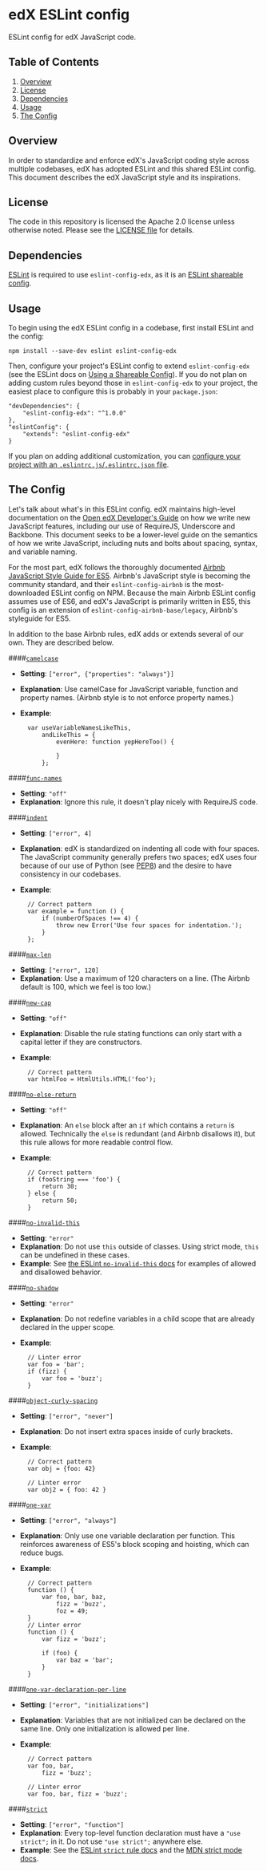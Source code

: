 # edX ESLint config

ESLint config for edX JavaScript code.

## Table of Contents

1. [Overview](#overview)
2. [License](#license)
3. [Dependencies](#dependencies)
4. [Usage](#usage)
5. [The Config](#the-config)

## Overview

In order to standardize and enforce edX's JavaScript coding style across multiple codebases, edX has adopted ESLint and this shared ESLint config. This document describes the edX JavaScript style and its inspirations.

## License

The code in this repository is licensed the Apache 2.0 license unless otherwise
noted. Please see the [LICENSE file](https://github.com/edx/eslint-config-edx/blob/master/LICENSE) for details.

## Dependencies

[ESLint](http://eslint.org) is required to use `eslint-config-edx`, as it is an [ESLint shareable config](http://eslint.org/docs/developer-guide/shareable-configs).

## Usage

To begin using the edX ESLint config in a codebase, first install ESLint and the config:

    npm install --save-dev eslint eslint-config-edx

Then, configure your project's ESLint config to extend `eslint-config-edx` (see the ESLint docs on [Using a Shareable Config](http://eslint.org/docs/developer-guide/shareable-configs#using-a-shareable-config)). If you do not plan on adding custom rules beyond those in `eslint-config-edx` to your project, the easiest place to configure this is probably in your `package.json`:

    "devDependencies": {
        "eslint-config-edx": "^1.0.0"
    },
    "eslintConfig": {
        "extends": "eslint-config-edx"
    }

If you plan on adding additional customization, you can [configure your project with an `.eslintrc.js`/`.eslintrc.json` file](http://eslint.org/docs/user-guide/configuring#configuration-file-formats).

## The Config

Let's talk about what's in this ESLint config. edX maintains high-level documentation on the [Open edX Developer's Guide](http://edx.readthedocs.io/projects/edx-developer-guide/en/latest/user_interface_development.html?highlight=ux#adding-a-ui-page) on how we write new JavaScript features, including our use of RequireJS, Underscore and Backbone. This document seeks to be a lower-level guide on the semantics of how we write JavaScript, including nuts and bolts about spacing, syntax, and variable naming.

For the most part, edX follows the thoroughly documented [Airbnb JavaScript Style Guide for ES5](https://github.com/airbnb/javascript/tree/master/es5). Airbnb's JavaScript style is becoming the community standard, and their `eslint-config-airbnb` is the most-downloaded ESLint config on NPM. Because the main Airbnb ESLint config assumes use of ES6, and edX's JavaScript is primarily written in ES5, this config is an extension of `eslint-config-airbnb-base/legacy`, Airbnb's styleguide for ES5.

In addition to the base Airbnb rules, edX adds or extends several of our own. They are described below.

####[`camelcase`](http://eslint.org/docs/rules/camelcase)
- **Setting**: `["error", {"properties": "always"}]`
- **Explanation**: Use camelCase for JavaScript variable, function and property names. (Airbnb style is to not enforce property names.)
- **Example**:

        var useVariableNamesLikeThis,
            andLikeThis = {
                evenHere: function yepHereToo() {

                }
            };


####[`func-names`](http://eslint.org/docs/rules/func-names)
- **Setting**: `"off"`
- **Explanation**: Ignore this rule, it doesn't play nicely with RequireJS code.

####[`indent`](http://eslint.org/docs/rules/indent)
- **Setting**: `["error", 4]`
- **Explanation**: edX is standardized on indenting all code with four spaces. The JavaScript community generally prefers two spaces; edX uses four because of our use of Python (see [PEP8](https://www.python.org/dev/peps/pep-0008/)) and the desire to have consistency in our codebases.
- **Example**:

        // Correct pattern
        var example = function () {
            if (numberOfSpaces !== 4) {
                throw new Error('Use four spaces for indentation.');
            }
        };

####[`max-len`](http://eslint.org/docs/rules/max-len)
- **Setting**: `["error", 120]`
- **Explanation**: Use a maximum of 120 characters on a line. (The Airbnb default is 100, which we feel is too low.)

####[`new-cap`](http://eslint.org/docs/rules/new-cap)
- **Setting**: `"off"`
- **Explanation**: Disable the rule stating functions can only start with a capital letter if they are constructors.
- **Example**:

        // Correct pattern
        var htmlFoo = HtmlUtils.HTML('foo');

####[`no-else-return`](http://eslint.org/docs/rules/no-else-return)
- **Setting**: `"off"`
- **Explanation**: An `else` block after an `if` which contains a `return` is allowed. Technically the `else` is redundant (and Airbnb disallows it), but this rule allows for more readable control flow.
- **Example**:

        // Correct pattern
        if (fooString === 'foo') {
            return 30;
        } else {
            return 50;
        }

####[`no-invalid-this`](http://eslint.org/docs/rules/no-invalid-this)
- **Setting**: `"error"`
- **Explanation**: Do not use `this` outside of classes. Using strict mode, `this` can be undefined in these cases.
- **Example**: See [the ESLint `no-invalid-this` docs](http://eslint.org/docs/rules/no-invalid-this) for examples of allowed and disallowed behavior.

####[`no-shadow`](http://eslint.org/docs/rules/no-shadow)
- **Setting**: `"error"`
- **Explanation**: Do not redefine variables in a child scope that are already declared in the upper scope.
- **Example**:

        // Linter error
        var foo = 'bar';
        if (fizz) {
            var foo = 'buzz';
        }

####[`object-curly-spacing`](http://eslint.org/docs/rules/object-curly-spacing)
- **Setting**: `["error", "never"]`
- **Explanation**: Do not insert extra spaces inside of curly brackets.
- **Example**:

        // Correct pattern
        var obj = {foo: 42}

        // Linter error
        var obj2 = { foo: 42 }

####[`one-var`](http://eslint.org/docs/rules/one-var)
- **Setting**: `["error", "always"]`
- **Explanation**: Only use one variable declaration per function. This reinforces awareness of ES5's block scoping and hoisting, which can reduce bugs.
- **Example**:

        // Correct pattern
        function () {
            var foo, bar, baz,
                fizz = 'buzz',
                foz = 49;
        }
        // Linter error
        function () {
            var fizz = 'buzz';

            if (foo) {
                var baz = 'bar';
            }
        }

####[`one-var-declaration-per-line`](http://eslint.org/docs/rules/one-var-declaration-per-line)
- **Setting**: `["error", "initializations"]`
- **Explanation**: Variables that are not initialized can be declared on the same line. Only one initialization is allowed per line.
- **Example**:

        // Correct pattern
        var foo, bar,
            fizz = 'buzz';

        // Linter error
        var foo, bar, fizz = 'buzz';

####[`strict`](http://eslint.org/docs/rules/strict)
- **Setting**: `["error", "function"]`
- **Explanation**: Every top-level function declaration must have a `"use strict";` in it. Do not use `"use strict";` anywhere else.
- **Example**: See the [ESLint `strict` rule docs](http://eslint.org/docs/rules/strict) and the [MDN strict mode docs](https://developer.mozilla.org/en-US/docs/Web/JavaScript/Reference/Strict_mode).
